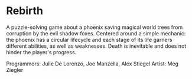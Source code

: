 Rebirth
=======
A puzzle-solving game about a phoenix saving magical world trees from corruption
by the evil shadow foxes.  Centered around a simple mechanic:  the phoenix has a circular lifecycle
and each stage of its life garners different abilities, as well as weaknesses.  Death is inevitable and
does not hinder the player's progress.

Programmers:  Julie De Lorenzo, Joe Manzella, Alex Stiegel
Artist:  Meg Ziegler
